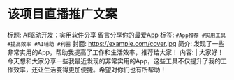 # 该项目直播推广文案
标题: AI驱动开发：实用软件分享 留言分享你的最爱App
标签: `#App推荐 #实用工具 #提高效率 #AI辅助 #利器` 
封面: https://example.com/cover.jpg
简介: 发现了一些非常实用的App，帮助我提高了工作和生活效率，推荐给大家！
内容: |
  大家好！今天想和大家分享一些我最近发现的非常实用的App，这些工具不仅提升了我的工作效率，还让生活变得更加便捷。希望对你们也有所帮助！